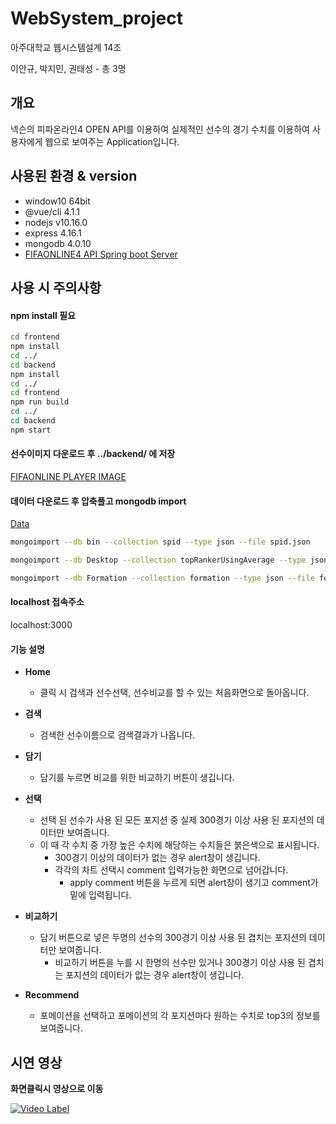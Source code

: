 # WebSystem_project
아주대학교 웹시스템설계 14조

이안규, 박지민, 권태성 - 총 3명


## 개요
넥슨의 피파온라인4 OPEN API를 이용하여 실제적인 선수의 경기 수치를 이용하여 사용자에게 웹으로 보여주는 Application입니다.

## 사용된 환경 & version
- window10 64bit
- @vue/cli 4.1.1
- nodejs v10.16.0
- express 4.16.1
- mongodb 4.0.10
- [FIFAONLINE4 API Spring boot Server](<https://github.com/lang0909/FifaOnline4Api>)

## 사용 시 주의사항
#### npm install 필요

```bash
cd frontend
npm install
cd ../
cd backend
npm install
cd ../
cd frontend
npm run build
cd ../
cd backend
npm start
```

#### 선수이미지 다운로드 후 ../backend/ 에 저장
[FIFAONLINE PLAYER IMAGE](<https://drive.google.com/open?id=1Ajcyl4F8UVHaTOO-SsnB67WbMAhJdQNq>)

#### 데이터 다운로드 후 압축풀고 mongodb import
[Data](<https://drive.google.com/open?id=1TggGYoC655N9dZ_-k4Z3XcSW5r6YxFPf>)

```bash
mongoimport --db bin --collection spid --type json --file spid.json

mongoimport --db Desktop --collection topRankerUsingAverage --type json --file topRankerUsingAverage.json

mongoimport --db Formation --collection formation --type json --file formation.json
```

#### localhost 접속주소
localhost:3000

#### 기능 설명

- **Home**
    - 클릭 시 검색과 선수선택, 선수비교를 할 수 있는 처음화면으로 돌아옵니다.

- **검색**
    - 검색한 선수이름으로 검색결과가 나옵니다.

- **담기**
    - 담기를 누르면 비교를 위한 비교하기 버튼이 생깁니다.

- **선택**
    - 선택 된 선수가 사용 된 모든 포지션 중 실제 300경기 이상 사용 된 포지션의 데이터만 보여줍니다.
    - 이 때 각 수치 중 가장 높은 수치에 해당하는 수치들은 붉은색으로 표시됩니다.
      - 300경기 이상의 데이터가 없는 경우 alert창이 생깁니다.
      - 각각의 차트 선택시 comment 입력가능한 화면으로 넘어갑니다.
        - apply comment 버튼을 누르게 되면 alert창이 생기고 comment가 밑에 입력됩니다.
    
- **비교하기**
    - 담기 버튼으로 넣은 두명의 선수의 300경기 이상 사용 된 겹치는 포지션의 데이터만 보여줍니다.
      - 비교하기 버튼을 누를 시 한명의 선수만 있거나 300경기 이상 사용 된 겹치는 포지션의 데이터가 없는 경우 alert창이 생깁니다.

- **Recommend**
    - 포메이션을 선택하고 포메이션의 각 포지션마다 원하는 수치로 top3의 정보를 보여줍니다.


## 시연 영상

**화면클릭시 영상으로 이동**

[![Video Label](http://img.youtube.com/vi/FnMdz3-M8ho/0.jpg)](https://www.youtube.com/watch?v=FnMdz3-M8ho)

